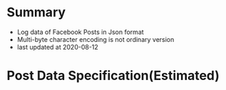 # Summary
- Log data of Facebook Posts in Json format
- Multi-byte character encoding is not ordinary version 
- last updated at 2020-08-12

# Post Data Specification(Estimated)
